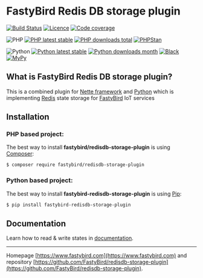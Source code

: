 # FastyBird Redis DB storage plugin

[![Build Status](https://badgen.net/github/checks/FastyBird/redisdb-storage-plugin/master?cache=300&style=flat-square)](https://github.com/FastyBird/redisdb-storage-plugin/actions)
[![Licence](https://badgen.net/github/license/FastyBird/redisdb-storage-plugin?cache=300&style=flat-square)](https://github.com/FastyBird/redisdb-storage-plugin/blob/master/LICENSE.md)
[![Code coverage](https://badgen.net/coveralls/c/github/FastyBird/redisdb-storage-plugin?cache=300&style=flat-square)](https://coveralls.io/r/FastyBird/redisdb-storage-plugin)

![PHP](https://badgen.net/packagist/php/FastyBird/redisdb-storage-plugin?cache=300&style=flat-square)
[![PHP latest stable](https://badgen.net/packagist/v/FastyBird/redisdb-storage-plugin/latest?cache=300&style=flat-square)](https://packagist.org/packages/FastyBird/redisdb-storage-plugin)
[![PHP downloads total](https://badgen.net/packagist/dt/FastyBird/redisdb-storage-plugin?cache=300&style=flat-square)](https://packagist.org/packages/FastyBird/redisdb-storage-plugin)
[![PHPStan](https://img.shields.io/badge/phpstan-enabled-brightgreen.svg?style=flat-square)](https://github.com/phpstan/phpstan)

![Python](https://badgen.net/pypi/python/fastybird-redisdb-storage-plugin?cache=300&style=flat-square)
[![Python latest stable](https://badgen.net/pypi/v/fastybird-redisdb-storage-plugin?cache=300&style=flat-square)](https://pypi.org/project/fastybird-redisdb-storage-plugin/)
[![Python downloads month](https://img.shields.io/pypi/dm/fastybird-redisdb-storage-plugin?cache=300&style=flat-square)](https://pypi.org/project/fastybird-redisdb-storage-plugin/)
[![Black](https://img.shields.io/badge/black-enabled-brightgreen.svg?style=flat-square)](https://github.com/psf/black)
[![MyPy](https://img.shields.io/badge/mypy-enabled-brightgreen.svg?style=flat-square)](http://mypy-lang.org)

## What is FastyBird Redis DB storage plugin?

This is a combined plugin for [Nette framework](https://nette.org) and [Python](https://www.python.org) which is
implementing [Redis](https://redis.io) state storage for [FastyBird](https://www.fastybird.com) IoT services

## Installation

### PHP based project:

The best way to install **fastybird/redisdb-storage-plugin** is using [Composer](http://getcomposer.org/):

```sh
$ composer require fastybird/redisdb-storage-plugin
```

### Python based project:

The best way to install **fastybird-redisdb-storage-plugin** is using [Pip](https://pip.pypa.io/en/stable/):

```sh
$ pip install fastybird-redisdb-storage-plugin
```

## Documentation

Learn how to read & write states
in [documentation](https://github.com/FastyBird/redisdb-storage-plugin/blob/master/.docs/en/index.md).

***
Homepage [https://www.fastybird.com](https://www.fastybird.com) and
repository [https://github.com/FastyBird/redisdb-storage-plugin](https://github.com/FastyBird/redisdb-storage-plugin).
